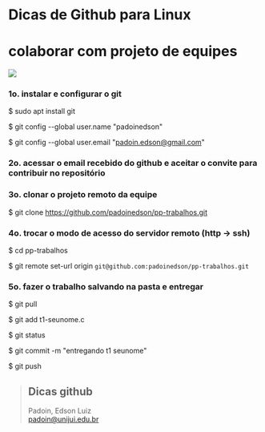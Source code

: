 # Dicas de Github para Linux

# colaborar com projeto de equipes



<img src="https://encrypted-tbn0.gstatic.com/images?q=tbn:ANd9GcTq65a7eURVcc8cpEB42M35mNIKilVo6ccW9XoAQampc2M4xRopPWGzA_ai8ho2YhyEgaQ&usqp=CAU">


### 1o. instalar e configurar o git  

$ sudo apt install git  

$ git config --global user.name "padoinedson"  

$ git config --global user.email "padoin.edson@gmail.com"  




### 2o. acessar o email recebido do github e aceitar o convite para contribuir no repositório  




### 3o. clonar o projeto remoto da equipe

$ git clone https://github.com/padoinedson/pp-trabalhos.git



### 4o. trocar o modo de acesso do servidor remoto (http -> ssh)

$ cd pp-trabalhos  
 

$ git remote set-url origin ` git@github.com:padoinedson/pp-trabalhos.git `




### 5o. fazer o trabalho salvando na pasta e entregar

$ git pull

$ git add t1-seunome.c

$ git status

$ git commit -m "entregando t1 seunome"

$ git push 





 


> ## Dicas github
> Padoin, Edson Luiz  
> padoin@unijui.edu.br

